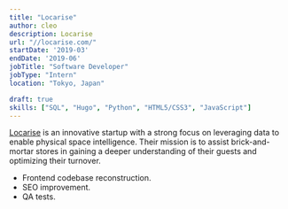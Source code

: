 ```yaml
---
title: "Locarise"
author: cleo
description: Locarise
url: "//locarise.com/"
startDate: '2019-03'
endDate: '2019-06'
jobTitle: "Software Developer"
jobType: "Intern"
location: "Tokyo, Japan"

draft: true
skills: ["SQL", "Hugo", "Python", "HTML5/CSS3", "JavaScript"]
---
```

[Locarise](https://locarise.com/) is an innovative startup with a strong focus on leveraging data to enable physical space intelligence. Their mission is to assist brick-and-mortar stores in gaining a deeper understanding of their guests and optimizing their turnover. 
- Frontend codebase reconstruction.
- SEO improvement.
- QA tests.